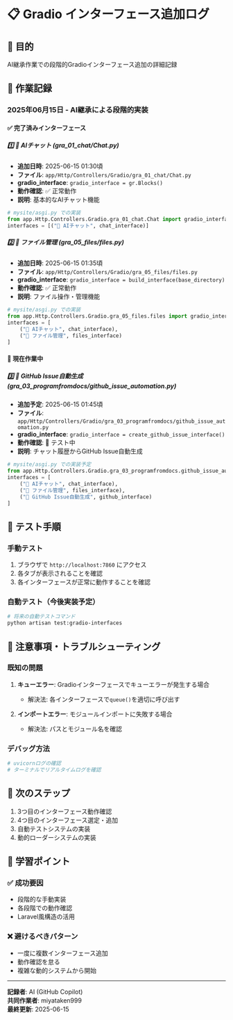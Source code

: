 # 📋 Gradio インターフェース追加ログ

## 🎯 目的
AI継承作業での段階的Gradioインターフェース追加の詳細記録

## 📅 作業記録

### 2025年06月15日 - AI継承による段階的実装

#### ✅ 完了済みインターフェース

##### 1️⃣ 💬 AIチャット (gra_01_chat/Chat.py)
- **追加日時**: 2025-06-15 01:30頃
- **ファイル**: `app/Http/Controllers/Gradio/gra_01_chat/Chat.py`
- **gradio_interface**: `gradio_interface = gr.Blocks()`
- **動作確認**: ✅ 正常動作
- **説明**: 基本的なAIチャット機能

```python
# mysite/asgi.py での実装
from app.Http.Controllers.Gradio.gra_01_chat.Chat import gradio_interface as chat_interface
interfaces = [("💬 AIチャット", chat_interface)]
```

##### 2️⃣ 📁 ファイル管理 (gra_05_files/files.py)
- **追加日時**: 2025-06-15 01:35頃
- **ファイル**: `app/Http/Controllers/Gradio/gra_05_files/files.py`
- **gradio_interface**: `gradio_interface = build_interface(base_directory)`
- **動作確認**: ✅ 正常動作
- **説明**: ファイル操作・管理機能

```python
# mysite/asgi.py での実装  
from app.Http.Controllers.Gradio.gra_05_files.files import gradio_interface as files_interface
interfaces = [
    ("💬 AIチャット", chat_interface),
    ("📁 ファイル管理", files_interface)
]
```

#### 🔄 現在作業中

##### 3️⃣ 🤖 GitHub Issue自動生成 (gra_03_programfromdocs/github_issue_automation.py)
- **追加予定**: 2025-06-15 01:45頃
- **ファイル**: `app/Http/Controllers/Gradio/gra_03_programfromdocs/github_issue_automation.py`
- **gradio_interface**: `gradio_interface = create_github_issue_interface()`
- **動作確認**: 🔄 テスト中
- **説明**: チャット履歴からGitHub Issue自動生成

```python
# mysite/asgi.py での実装予定
from app.Http.Controllers.Gradio.gra_03_programfromdocs.github_issue_automation import gradio_interface as github_interface
interfaces = [
    ("💬 AIチャット", chat_interface),
    ("📁 ファイル管理", files_interface),
    ("🤖 GitHub Issue自動生成", github_interface)
]
```

## 🧪 テスト手順

### 手動テスト
1. ブラウザで `http://localhost:7860` にアクセス
2. 各タブが表示されることを確認
3. 各インターフェースが正常に動作することを確認

### 自動テスト（今後実装予定）
```bash
# 将来の自動テストコマンド
python artisan test:gradio-interfaces
```

## 🚨 注意事項・トラブルシューティング

### 既知の問題
1. **キューエラー**: Gradioインターフェースでキューエラーが発生する場合
   - 解決法: 各インターフェースで`queue()`を適切に呼び出す

2. **インポートエラー**: モジュールインポートに失敗する場合
   - 解決法: パスとモジュール名を確認

### デバッグ方法
```bash
# uvicornログの確認
# ターミナルでリアルタイムログを確認
```

## 🎯 次のステップ

1. 3つ目のインターフェース動作確認
2. 4つ目のインターフェース選定・追加
3. 自動テストシステムの実装
4. 動的ローダーシステムの実装

## 📝 学習ポイント

### ✅ 成功要因
- 段階的な手動実装
- 各段階での動作確認
- Laravel風構造の活用

### ❌ 避けるべきパターン
- 一度に複数インターフェース追加
- 動作確認を怠る
- 複雑な動的システムから開始

---

**記録者**: AI (GitHub Copilot)  
**共同作業者**: miyataken999  
**最終更新**: 2025-06-15

